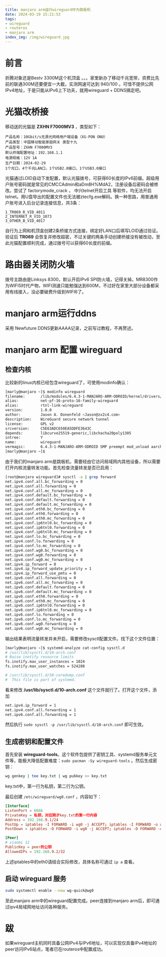 ```yaml
---
title: manjaro arm运行wireguard作为跳板机
date: 2024-03-19 15:21:53
tags:
- wireguard
- routeros
- manjaro arm
index_img: /img/wireguard.jpg
---
```

# 前言
折腾对象还是Bestv 3300M这个机顶盒 。。。家里新办了移动千兆宽带，资费比先前的联通300M还要便宜一大截，实测网速可达到 940/100 。可惜不提供公网IPv4地址，于是只能从IPv6上下功夫，就用wireguard + DDNS搞定吧。
# 光猫改桥接
移动送的光猫是 **ZXHN F7000MV3** ，类型如下：

    产品名称：10Gbit/s无源光网络用户端设备（XG-PON ONU）
    产品类型：中国移动智能家庭网关 类型十九
    产品型号：ZXHN F7000MV3
    默认终端配置地址：192.168.1.1
    电源规格：12V 1A
    生产日期：2024-02-29
    1个光口，4个千兆LAN口，1个USB2.0接口，1个USB3.0接口

光猫通过LOID自动下发配置，默认光猫拨号，可获得60长度的IPv6前缀。超级用户账号密码就是常见的CMCCAdmin和aDm8H%MdA2，注册设备后密码会被修改。尝试了 factorymode_crack ， 中兴telnet开启工具 等软件，均无法开启telnet。用U盘导出的配置文件也无法被ztecfg.exe解码。换一种思路，用普通用户账号进入后台记录连接信息，共3条：

    1_TR069_R_VID_4011
    2_INTERNET_R_VID_1073
    3_OTHER_B_VID_4017

自行为上网和机顶盒创建2条桥接方式连接，绑定好LAN口后填写LOID通过验证。验证后 **TR069** 会恢复并修改超密，不过关键的两条手动创建桥接没有被改动，至此光猫配置顺利完成，通过拨号可以获得60长度的前缀。
# 路由器关闭防火墙
拨号主路由是Linksys 8300，默认开启IPv6 SPI防火墙，记得关掉。MR8300作为WIFI5时代产物，WIFI测速只能勉强达到600M，不过好在家里大部分设备都采用有线接入，没必要破费升级到WIFI6了。
# manjaro arm运行ddns
采用 Newfuture DDNS更新AAAA记录，之前写过教程，不再赘述。
# manjaro arm 配置 wireguard
## 检查内核
比较新的linux内核已经包含wireguard了，可使用modinfo确认：

```bash
[marly@manjaro ~]$ modinfo wireguard
filename:       /lib/modules/6.4.3-1-MANJARO-ARM-ODROID/kernel/drivers/net/wireguard/wireguard.ko.gz
alias:          net-pf-16-proto-16-family-wireguard
alias:          rtnl-link-wireguard
version:        1.0.0
author:         Jason A. Donenfeld <Jason@zx2c4.com>
description:    WireGuard secure network tunnel
license:        GPL v2
srcversion:     C5E63ADC650EA5DDFE3643C
depends:        libcurve25519-generic,libchacha20poly1305
intree:         Y
name:           wireguard
vermagic:       6.4.3-1-MANJARO-ARM-ODROID SMP preempt mod_unload aarch64
[marly@manjaro ~]$
```
由于我们的manjaro arm是跳板机，需要经由它访问局域网内其他设备，所以需要打开内核流量转发功能。首先检查流量转发是否已启用：

```bash
[root@manjaro wireguard]# sysctl -a | grep forward
net.ipv4.conf.all.bc_forwarding = 0
net.ipv4.conf.all.forwarding = 0
net.ipv4.conf.all.mc_forwarding = 0
net.ipv4.conf.default.bc_forwarding = 0
net.ipv4.conf.default.forwarding = 0
net.ipv4.conf.default.mc_forwarding = 0
net.ipv4.conf.eth0.bc_forwarding = 0
net.ipv4.conf.eth0.forwarding = 0
net.ipv4.conf.eth0.mc_forwarding = 0
net.ipv4.conf.ip6tnl0.bc_forwarding = 0
net.ipv4.conf.ip6tnl0.forwarding = 0
net.ipv4.conf.ip6tnl0.mc_forwarding = 0
net.ipv4.conf.lo.bc_forwarding = 0
net.ipv4.conf.lo.forwarding = 0
net.ipv4.conf.lo.mc_forwarding = 0
net.ipv4.conf.wg0.bc_forwarding = 0
net.ipv4.conf.wg0.forwarding = 0
net.ipv4.conf.wg0.mc_forwarding = 0
net.ipv4.ip_forward = 0
net.ipv4.ip_forward_update_priority = 1
net.ipv4.ip_forward_use_pmtu = 0
net.ipv6.conf.all.forwarding = 0
net.ipv6.conf.all.mc_forwarding = 0
net.ipv6.conf.default.forwarding = 0
net.ipv6.conf.default.mc_forwarding = 0
net.ipv6.conf.eth0.forwarding = 0
net.ipv6.conf.eth0.mc_forwarding = 0
net.ipv6.conf.ip6tnl0.forwarding = 0
net.ipv6.conf.ip6tnl0.mc_forwarding = 0
net.ipv6.conf.lo.forwarding = 0
net.ipv6.conf.lo.mc_forwarding = 0
net.ipv6.conf.wg0.forwarding = 0
net.ipv6.conf.wg0.mc_forwarding = 0
```
输出结果表明流量转发并未开启，需要修改sysctl配置文件。找下这个文件位置：

```bash
[marly@manjaro ~]$ systemd-analyze cat-config sysctl.d
# /usr/lib/sysctl.d/10-arch.conf
# Raise inotify resource limits
fs.inotify.max_user_instances = 1024
fs.inotify.max_user_watches = 524288

# /usr/lib/sysctl.d/50-coredump.conf
#  This file is part of systemd.
```

看来修改 **/usr/lib/sysctl.d/10-arch.conf** 这个文件就行了。打开这个文件，添加
```bash
net.ipv4.ip_forward = 1
net.ipv4.conf.all.forwarding = 1
net.ipv6.conf.all.forwarding = 1
```
然后执行 `sudo sysctl -p /usr/lib/sysctl.d/10-arch.conf` 即可生效。
## 生成密钥和配置文件
首先安装 **wireguard-tools**。这个软件包提供了密钥工具、systemd服务单元文件等，能极大降低配置难度：`sudo pacman -Sy wireguard-tools` 。然后生成密钥：
```bash
wg genkey | tee key.txt | wg pubkey >> key.txt
```
key.txt中，第一行为私钥，第二行为公钥。

最后创建 `/etc/wireguard/wg0.conf` ，内容如下：

```conf
[Interface]
ListenPort = 6666
PrivateKey = 私钥，对应刚才key.txt的第一行内容
Address = 192.168.9.1/24
PostUp = iptables -I FORWARD -i wg0 -j ACCEPT; iptables -I FORWARD -o wg0 -j ACCEPT; iptables -I INPUT -i wg0 -j ACCEPT; iptables -t nat -A POSTROUTING -o eth0 -j MASQUERADE
PostDown = iptables -D FORWARD -i wg0 -j ACCEPT; iptables -D FORWARD -o wg0 -j ACCEPT; iptables -D INPUT -i wg0 -j ACCEPT; iptables -t nat -D POSTROUTING -o eth0 -j MASQUERADE

[Peer]
# xiaomi 12
PublicKey = peer的公钥
AllowedIPs = 192.168.9.2/32
```
上述iptables中的eth0请结合实际修改，具体名称可通过 `ip a` 查看。
## 启动 wireguard 服务
```bash
sudo systemctl enable --now wg-quick@wg0
```
至此manjaro arm中的wireguard配置完成。peer连接到manjaro arm后，即可通过ipv4局域网地址访问各种服务。

# 跋
如果wireguard主机同时具备公网IPv4与IPv6地址，可以实现仅具备IPv4地址的peer访问IPv6站点，笔者已在routeros中配置成功。